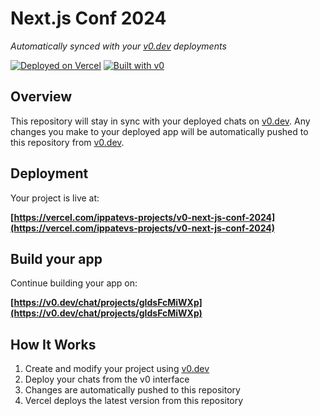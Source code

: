 # Next.js Conf 2024

*Automatically synced with your [v0.dev](https://v0.dev) deployments*

[![Deployed on Vercel](https://img.shields.io/badge/Deployed%20on-Vercel-black?style=for-the-badge&logo=vercel)](https://vercel.com/ippatevs-projects/v0-next-js-conf-2024)
[![Built with v0](https://img.shields.io/badge/Built%20with-v0.dev-black?style=for-the-badge)](https://v0.dev/chat/projects/gIdsFcMiWXp)

## Overview

This repository will stay in sync with your deployed chats on [v0.dev](https://v0.dev).
Any changes you make to your deployed app will be automatically pushed to this repository from [v0.dev](https://v0.dev).

## Deployment

Your project is live at:

**[https://vercel.com/ippatevs-projects/v0-next-js-conf-2024](https://vercel.com/ippatevs-projects/v0-next-js-conf-2024)**

## Build your app

Continue building your app on:

**[https://v0.dev/chat/projects/gIdsFcMiWXp](https://v0.dev/chat/projects/gIdsFcMiWXp)**

## How It Works

1. Create and modify your project using [v0.dev](https://v0.dev)
2. Deploy your chats from the v0 interface
3. Changes are automatically pushed to this repository
4. Vercel deploys the latest version from this repository